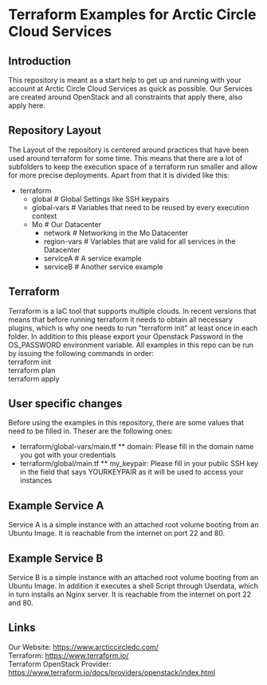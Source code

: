 # Terraform Examples for Arctic Circle Cloud Services

## Introduction
This repository is meant as a start help to get up and running with your account at Arctic Circle Cloud Services as quick as possible. Our Services are created around OpenStack and all constraints that apply there, also apply here.

## Repository Layout
The Layout of the repository is centered around practices that have been used around terraform for some time. This means that there are a lot of subfolders to keep the execution space of a terraform run smaller and allow for more precise deployments. Apart from that it is divided like this:
- terraform  
  - global # Global Settings like SSH keypairs  
  - global-vars # Variables that need to be reused by every execution context  
  - Mo # Our Datacenter  
    - network # Networking in the Mo Datacenter  
    - region-vars # Variables that are valid for all services in the Datacenter  
    - serviceA # A service example  
    - serviceB # Another service example  

## Terraform
Terraform is a IaC tool that supports multiple clouds. In recent versions that means that before running terraform it needs to obtain all necessary plugins, which is why one needs to run "terraform init" at least once in each folder.
In addition to this please export your Openstack Password in the OS_PASSWORD environment variable.
All examples in this repo can be run by issuing the following commands in order:  
terraform init  
terraform plan  
terraform apply  

## User specific changes
Before using the examples in this repository, there are some values that need to be filled in. Theser are the following ones:
* terraform/global-vars/main.tf
** domain: Please fill in the domain name you got with your credentials
* terraform/global/main.tf
** my_keypair: Please fill in your public SSH key in the field that says YOURKEYPAIR as it will be used to access your instances

## Example Service A
Service A is a simple instance with an attached root volume booting from an Ubuntu Image. It is reachable from the internet on port 22 and 80.

## Example Service B
Service B is a simple instance with an attached root volume booting from an Ubuntu Image. In addition it executes a shell Script through Userdata, which in turn installs an Nginx server. It is reachable from the internet on port 22 and 80.

## Links
Our Website: https://www.arcticcircledc.com/  
Terraform: https://www.terraform.io/  
Terraform OpenStack Provider: https://www.terraform.io/docs/providers/openstack/index.html  
